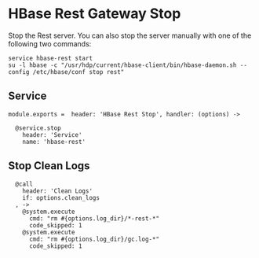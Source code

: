 
# HBase Rest Gateway Stop

Stop the Rest server. You can also stop the server manually with one of
the following two commands:

```
service hbase-rest start
su -l hbase -c "/usr/hdp/current/hbase-client/bin/hbase-daemon.sh --config /etc/hbase/conf stop rest"
```

## Service

    module.exports =  header: 'HBase Rest Stop', handler: (options) ->

      @service.stop
        header: 'Service'
        name: 'hbase-rest'

## Stop Clean Logs

      @call
        header: 'Clean Logs'
        if: options.clean_logs
      , ->
        @system.execute
          cmd: "rm #{options.log_dir}/*-rest-*"
          code_skipped: 1
        @system.execute
          cmd: "rm #{options.log_dir}/gc.log-*"
          code_skipped: 1
